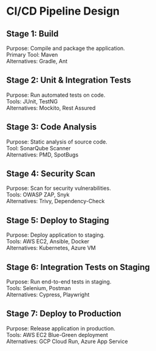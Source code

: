 # CI/CD Pipeline Design

## Stage 1: Build
Purpose: Compile and package the application.  
Primary Tool: Maven  
Alternatives: Gradle, Ant

## Stage 2: Unit & Integration Tests
Purpose: Run automated tests on code.  
Tools: JUnit, TestNG  
Alternatives: Mockito, Rest Assured

## Stage 3: Code Analysis
Purpose: Static analysis of source code.  
Tool: SonarQube Scanner  
Alternatives: PMD, SpotBugs

## Stage 4: Security Scan
Purpose: Scan for security vulnerabilities.  
Tools: OWASP ZAP, Snyk  
Alternatives: Trivy, Dependency-Check

## Stage 5: Deploy to Staging
Purpose: Deploy application to staging.  
Tools: AWS EC2, Ansible, Docker  
Alternatives: Kubernetes, Azure VM

## Stage 6: Integration Tests on Staging
Purpose: Run end-to-end tests in staging.  
Tools: Selenium, Postman  
Alternatives: Cypress, Playwright

## Stage 7: Deploy to Production
Purpose: Release application in production.  
Tools: AWS EC2 Blue-Green deployment  
Alternatives: GCP Cloud Run, Azure App Service
